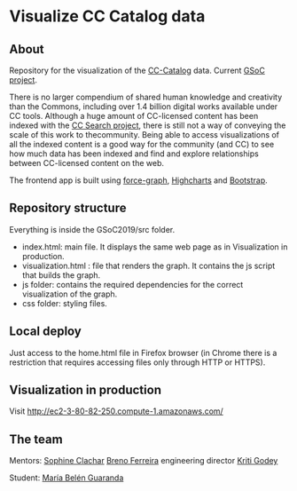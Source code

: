 # Visualize CC Catalog data

## About

Repository for the visualization of the [CC-Catalog](https://github.com/creativecommons/cccatalog) data.
Current [GSoC project](https://creativecommons.org/2019/05/30/meet-ccs-2019-google-summer-of-code-students/).

There is no larger compendium of shared human knowledge and creativity than the Commons,
including over 1.4 billion digital works available under CC tools. Although a huge amount of CC-licensed content has been
indexed with the [CC Search project](https://search.creativecommons.org/), there is still not a way of conveying the scale of this work to thecommunity. Being able to access visualizations of all the indexed content is a good way for the
community (and CC) to see how much data has been indexed and find and explore
relationships between CC-licensed content on the web.

The frontend app is built using [force-graph](https://github.com/vasturiano/force-graph), [Highcharts](https://www.highcharts.com) and [Bootstrap](https://getbootstrap.com/).

## Repository structure

Everything is inside the GSoC2019/src folder.
 - index.html: main file. It displays the same web page as in Visualization in production.
 - visualization.html : file that renders the graph. It contains the js script that builds the graph.
 - js folder: contains the required dependencies for the correct visualization of the graph.
 - css folder: styling files. 
 
## Local deploy

Just access to the home.html file in Firefox browser (in Chrome there is a restriction that requires accessing files only through HTTP or HTTPS).

## Visualization in production
Visit http://ec2-3-80-82-250.compute-1.amazonaws.com/ 

## The team
Mentors:
[Sophine Clachar](https://creativecommons.org/author/sclachar/)
[Breno Ferreira](https://creativecommons.org/author/brenoferreira/)
engineering director [Kriti Godey](https://creativecommons.org/author/kriticreativecommons-org/)

Student:
[María Belén Guaranda](https://github.com/soccerdroid)
